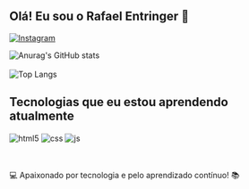 ## Olá! Eu sou o Rafael Entringer 👋

[![Instagram](https://img.shields.io/badge/Instagram-E4405F?style=for-the-badge&logo=instagram&logoColor=white)](https://instagram.com/rafael.entringer)

![Anurag's GitHub stats](https://github-readme-stats.vercel.app/api?username=rafaelpse&show_icons=true&theme=dracula)
<br><br>
![Top Langs](https://github-readme-stats.vercel.app/api/top-langs/?username=rafaelpse&layout=compact&theme=dracula)


## Tecnologias que eu estou aprendendo atualmente

<div style="display: inline_block">
  <img align="center" alt="html5" src="https://img.shields.io/badge/HTML5-E34F26?style=for-the-badge&logo=html5&logoColor=white" />
  <img align="center" alt="css" src="https://img.shields.io/badge/CSS3-1572B6?style=for-the-badge&logo=css3&logoColor=white" />
  <img align="center" alt="js" src="https://img.shields.io/badge/JavaScript-F7DF1E?style=for-the-badge&logo=javascript&logoColor=black" />
</div><br/>


<br>


💻 Apaixonado por tecnologia e pelo aprendizado contínuo! 📚
